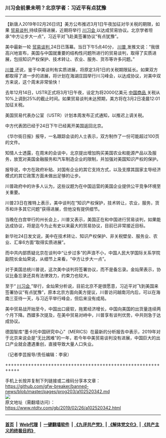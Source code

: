 ### 川习会前景未明？北京学者：习近平有点犹豫
------------------------

<div class="post_content">
 <p>
  【新唐人2019年02月26日讯】美方公布推迟3月1日午夜加征对华关税的期限，如果
  <a href="https://www.ntdtv.com/gb/贸易谈判.htm">
   贸易谈判
  </a>
  持续获得进展，近期将举行
  <a href="https://www.ntdtv.com/gb/川习会.htm">
   川习会
  </a>
  以达成贸易协议。北京学者坦承“中方让步大一点”，习近平对飞赴美签署协议“有点犹豫”。
 </p>
 <p>
  美中最新一轮
  <a href="https://www.ntdtv.com/gb/贸易谈判.htm">
   贸易谈判
  </a>
  24日已落幕。当日下午5点40分，
  <a href="https://www.ntdtv.com/gb/川普.htm">
   川普
  </a>
  发推文说：“我很高兴地宣布，美国与中国就重要的结构性问题所进行的贸易谈判，取得了实质进展，包括知识产权保护、技术转让、农业、服务、货币等许多问题。”
 </p>
 <p>
  <a href="https://www.ntdtv.com/gb/川普.htm">
   川普
  </a>
  还说，鉴于中美谈判有实质进展，将原定3月1日的关税期限延长。如果双方都取得了进一步的进展，将计划在海湖庄园举行川习峰会，以达成协议，对美中双方来说，这个周末非常愉快！
 </p>
 <p>
  去年12月14日，USTR正式将3月1日午夜，设定为将2000亿美元
  <a href="https://www.ntdtv.com/gb/中国商品.htm">
   中国商品
  </a>
  关税从10%上调到25%的截止时间。如果贸易谈判未达预期，美方将在3月2日凌晨12:01加征关税。
 </p>
 <p>
  美国贸易代表办公室（USTR）计划本周发布正式通知，以推迟上调关税。
 </p>
 <p>
  中方代表团已经于24日下午已经离开美国返回北京。
 </p>
 <p>
  《华尔街日报》报导，一名跟踪会谈的人士表示，双方制作了一份可能超过100页的文件。
 </p>
 <p>
  知情人士透露，在周末的会谈中，北京提出增加购买美国农业和能源产品以及服务，放宽对美国金融服务和汽车制造企业的限制，并加强对美国知识产权的保护。
 </p>
 <p>
  报导说，中方在政府补贴、对国有企业的其它支持方式，以及支撑其国家主导经济模式的其它政策方面未做出足够的让步。
 </p>
 <p>
  川普政府中的许多人认为，这些议题为在中国运营的美国企业提供公平竞争环境至关重要。
 </p>
 <p>
  川普23日在推特上表示，美中谈判在“知识产权保护，技术转让，农业，服务，货币和许多其它问题”获得进展，但他没有提供细节。
 </p>
 <p>
  当晚在白宫举行的州长会上，川普又表示，美国正在和中国进行贸易谈判，如果能达成协议，将是迄今为止有史以来最大的贸易协议，目前已非常接近目标。
 </p>
 <p>
  新华社24日发文说，美中在技术转让、知识产权保护、非关税壁垒、服务业、农业、汇率6方面“取得实质进展”。
 </p>
 <p>
  而中共内部质疑北京在谈判中“让步过多”的声浪不小，中国人民大学国际关系学院副院长金灿荣说，从细节上来看，“中方让步大一点”。
 </p>
 <p>
  对于美国总统川普说，这次美中谈判将签署协议，而不是备忘录。金灿荣表示，协议比备忘录还具有法律效力，约束力也较大。
 </p>
 <p>
  至于“
  <a href="https://www.ntdtv.com/gb/川习会.htm">
   川习会
  </a>
  ”举行，金灿荣分析说，目前北京不是很愿意，习近平对飞到美国来签署协议“有点犹豫”，原本北京方面向美方提议，川普访问越南河内后，可以在海南三亚待一天，与习近平举行峰会，但后来没有成局。
 </p>
 <p>
  美中贸易战开始至今，中国出口疲软，拖累经济增长，中国向美国的出货量连续两个月下降。西媒多次提及，在美中贸易对峙中，川普享有谈判优势，中共则急于达成协议。
 </p>
 <p>
  德国智库“墨卡托中国研究中心”（MERICS）在最新的分析报告中表示，2019年对于北京来说会是“无比困难”的一年，若今年中美贸易谈判没有进展，中国巨大的出口产业就会遭遇重创，直接导致大量人口失业。
 </p>
 <p>
  （记者李芸报导/责任编辑：李泉）
 </p>
 <div class="single_ad">
 </div>
</div>

+++++++++++++++++++++++++++++++++++++++++++++++++++++++++++<br/><br/>
手机上长按并复制下列链接或二维码分享本文章：<br/>
https://github.com/gfw-breaker/banned-news/blob/master/pages/prog203/a102520342.md <br/>
<a href='https://github.com/gfw-breaker/banned-news/blob/master/pages/prog203/a102520342.md'><img src='https://github.com/gfw-breaker/banned-news/blob/master/pages/prog203/a102520342.md.png'/></a> <br/>
原文地址（需翻墙访问）：https://www.ntdtv.com/gb/2019/02/26/a102520342.html


------------------------
#### [首页](https://github.com/gfw-breaker/banned-news/blob/master/README.md) &nbsp;|&nbsp; [Web代理](https://github.com/labour-camp/helloworld) &nbsp;|&nbsp; [一键翻墙软件](https://github.com/gfw-breaker/nogfw/blob/master/README.md) &nbsp;| [《九评共产党》](https://github.com/gfw-breaker/9ping.md/blob/master/README.md#九评之一评共产党是什么) | [《解体党文化》](https://github.com/gfw-breaker/jtdwh.md/blob/master/README.md) | [《共产主义的终极目的》](https://github.com/gfw-breaker/gczydzjmd.md/blob/master/README.md)

